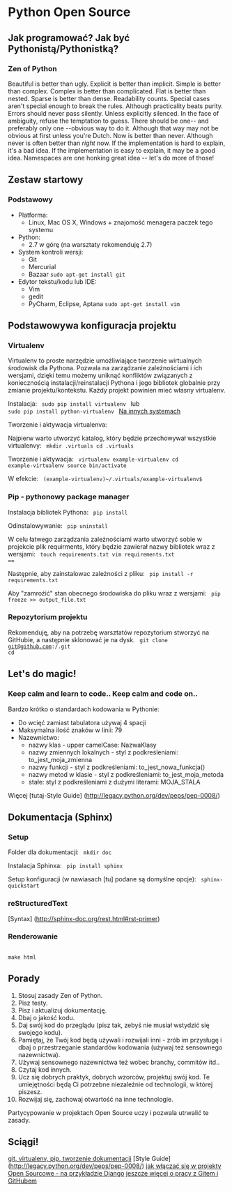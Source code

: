 Python Open Source
==================

## Jak programować? Jak być Pythonistą/Pythonistką? ##

### Zen of Python ###

Beautiful is better than ugly.
Explicit is better than implicit.
Simple is better than complex.
Complex is better than complicated.
Flat is better than nested.
Sparse is better than dense.
Readability counts.
Special cases aren't special enough to break the rules.
Although practicality beats purity.
Errors should never pass silently.
Unless explicitly silenced.
In the face of ambiguity, refuse the temptation to guess.
There should be one-- and preferably only one --obvious way to do it.
Although that way may not be obvious at first unless you're Dutch.
Now is better than never.
Although never is often better than *right* now.
If the implementation is hard to explain, it's a bad idea.
If the implementation is easy to explain, it may be a good idea.
Namespaces are one honking great idea -- let's do more of those!

## Zestaw startowy ##

### Podstawowy ###

*   Platforma:
    * Linux, Mac OS X, Windows + znajomość menagera paczek tego systemu
*   Python:
    * 2.7 w górę (na warsztaty rekomenduję 2.7)
*   System kontroli wersji:
    * Git
    * Mercurial
    * Bazaar
    <code>sudo apt-get install git</code>
*   Edytor tekstu/kodu lub IDE:
    * Vim
    * gedit
    * PyCharm, Eclipse, Aptana
    <code>sudo apt-get install vim</code>


## Podstawowywa konfiguracja projektu ##

### Virtualenv ###

Virtualenv to proste narzędzie umożliwiające tworzenie wirtualnych środowisk dla Pythona.
Pozwala na zarządzanie zależnościami i ich wersjami, dzięki temu możemy uniknąć konfliktów związanych z koniecznością instalacji/reinstalacji Pythona i jego bibliotek globalnie przy zmianie projektu/kontekstu.
Każdy projekt powinien mieć własny virtualenv.

Instalacja:
<code>
sudo pip install virtualenv
</code>
lub
<code>
sudo pip install python-virtualenv
</code>
[Na innych systemach](http://www.virtualenv.org/en/latest/#installation)

Tworzenie i aktywacja virtualenva:

Najpierw warto utworzyć katalog, który będzie przechowywał wszystkie virtualenvy:
<code>
mkdir .virtuals
cd .virtuals
</code>

Tworzenie i aktywacja:
<code>
virtualenv example-virtualenv
cd example-virtualenv
source bin/activate
</code>

W efekcie:
<code>
(example-virtualenv)~/.virtuals/example-virtualenv$
</code>

### Pip - pythonowy package manager ###

Instalacja bibliotek Pythona:
<code>
pip install <nazwa biblioteki>
</code>

Odinstalowywanie:
<code>
pip uninstall <nazwa biblioteki>
</code>

W celu łatwego zarządzania zależnościami warto utworzyć sobie w projekcie plik requirments, który będzie zawierał nazwy bibliotek wraz z wersjami:
<code>
touch requirements.txt
vim requirements.txt
<nazwa-biblioteki>==<wersja-biblioteki>
</code>

Następnie, aby zainstalowac zależności z pliku:
<code>
pip install -r requirements.txt
</code>

Aby "zamroźić" stan obecnego środowiska do pliku wraz z wersjami:
<code>
pip freeze >> output_file.txt
</code>

### Repozytorium projektu ###

Rekomenduję, aby na potrzebę warsztatów repozytorium stworzyć na GitHubie, a następnie sklonować je na dysk.
<code>
git clone git@github.com:<github username>/<nazwa projektu>.git
cd <nazwa-projektu>
</code>

## Let's do magic! ##

### Keep calm and learn to code.. Keep calm and code on.. ###

Bardzo krótko o standardach kodowania w Pythonie:
*    Do wcięć zamiast tabulatora używaj 4 spacji
*    Maksymalna ilość znaków w linii: 79
*    Nazewnictwo:
     * nazwy klas - upper camelCase: NazwaKlasy
     * nazwy zmiennych lokalnych - styl z podkreśleniami: to_jest_moja_zmienna
     * nazwy funkcji - styl z podkreśleniami: to_jest_nowa_funkcja()
     * nazwy metod w klasie - styl z podkreśleniami: to_jest_moja_metoda
     * stałe: styl z podkreśleniami z dużymi literami: MOJA_STALA

Więcej [tutaj-Style Guide] (http://legacy.python.org/dev/peps/pep-0008/)

## Dokumentacja (Sphinx) ##

### Setup ###
Folder dla dokumentacji:
 <code>
 mkdir doc
 </code>

Instalacja Sphinxa:
<code>
pip install sphinx
</code>

Setup konfiguracji (w nawiasach [tu] podane są domyślne opcje):
<code>
sphinx-quickstart
</code>

### reStructuredText ###

[Syntax] (http://sphinx-doc.org/rest.html#rst-primer)

### Renderowanie ###

<code>
make html
</code>

## Porady ##

1. Stosuj zasady Zen of Python.
2. Pisz testy.
3. Pisz i aktualizuj dokumentację.
4. Dbaj o jakość kodu.
5. Daj swój kod do przeglądu (pisz tak, zebyś nie musiał wstydzić się swojego kodu).
6. Pamiętaj, że Twój kod będą używali i rozwijali inni - zrób im przysługę i dbaj o przestrzeganie standardów kodowania (używaj też sensownego nazewnictwa).
7. Używaj sensownego nazewnictwa też wobec branchy, commitów itd..
8. Czytaj kod innych.
9. Ucz się dobrych praktyk, dobrych wzorców, projektuj swój kod. Te umiejętności będą Ci potrzebne niezależnie od technologii, w której piszesz.
10. Rozwijaj się, zachowaj otwartość na inne technologie.

Partycypowanie w projektach Open Source uczy i pozwala utrwalić te zasady.

## Sciągi! ##

[git, virtualenv, pip, tworzenie dokumentacji](https://dont-be-afraid-to-commit.readthedocs.org/en/latest/cheatsheet.html)
[Style Guide] (http://legacy.python.org/dev/peps/pep-0008/)
[jak włączać się w projekty Open Sourcowe - na przykładzie Django](https://docs.djangoproject.com/en/1.6/internals/contributing/)
[jeszcze więcej o pracy z Gitem i GitHubem](https://docs.djangoproject.com/en/1.6/internals/contributing/writing-code/working-with-git/)









